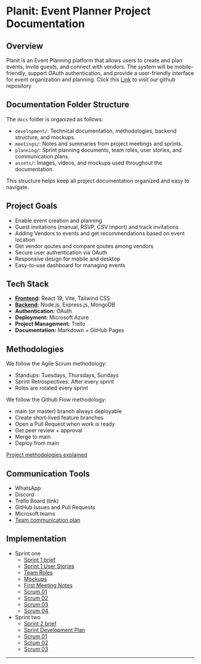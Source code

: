 # Planit: Event Planner Project Documentation

## Overview
Planit is an Event Planning platform that allows users to create and plan events, invite guests, and connect with vendors. The system will be mobile-friendly, support OAuth authentication, and provide a user-friendly interface for event organization and planning. Click this [Link](https://github.com/Codexa-v1/Codexa.git) to visit our github repository 

## Documentation Folder Structure

The `docs` folder is organized as follows:
- `development/`: Technical documentation, methodologies, backend structure, and mockups.
- `meetings/`: Notes and summaries from project meetings and sprints.
- `planning/`: Sprint planning documents, team roles, user stories, and communication plans.
- `assets/`: Images, videos, and mockups used throughout the documentation.

This structure helps keep all project documentation organized and easy to navigate.

## Project Goals
- Enable event creation and planning
- Guest invitations (manual, RSVP, CSV import) and track invitations
- Adding Vendors to events and get recommendations based on event location
- Get vendor qoutes and compare qoutes among vendors
- Secure user authentication via OAuth
- Responsive design for mobile and desktop
- Easy-to-use dashboard for managing events

## Tech Stack
- **[Frontend](./development/TechStack.md):** React 19, Vite, Tailwind CSS
- **[Backend](./development/Backend.md):** Node.js, Express.js, MongoDB
- **Authentication:** OAuth
- **Deployment:** Microsoft Azure
- **Project Management:** Trello
- **Documentation:** Markdown + GitHub Pages



## Methodologies
We follow the Agile Scrum methodology:
- Standups: Tuesdays, Thursdays, Sundays
- Sprint Retrospectives: After every sprint
- Roles are rotated every sprint

We follow the Github Flow methodology:
- main (or master) branch always deployable
- Create short-lived feature branches
- Open a Pull Request when work is ready
- Get peer review + approval
- Merge to main
- Deploy from main

[Project methodologies explained](./development/Methodologies.md)

## Communication Tools
- WhatsApp
- Discord
- Trello Board (link)
- GitHub Issues and Pull Requests
- Microsoft teams
- [Team communication plan](./planning/Sprint01/Communication.md)


## Implementation 
- Sprint one
    - [Sprint 1 brief](./planning/Sprint01/Sprint01Brief.md)
    - [Sprint 1 User Stories](./planning/Sprint01/UserStories.md)
    - [Team Roles](./planning/Sprint01/TeamRoles.md)
    - [Mockups](./development/Mockups.md)
    - [First Meeting Notes](./meetings/sprint01/2025-08-07-first-meeting.md)
    - [Scrum 01](./meetings/sprint01/Scrum.md)
    - [Scrum 02](./meetings/sprint01/Scrum02.md)
    - [Scrum 03](./meetings/sprint01/Scrum03.md)
    - [Scrum 04](./meetings/sprint01/Scrum04.md)
- Sprint two
    - [Sprint 2 brief](./planning/Sprint02/Sprint02Brief.md)
    - [Sprint Development Plan](./planning/Sprint02/DevelopmentPlan.md)
    - [Scrum 01](./meetings/sprint02/Scrum01.md)
    - [Scrum 02](./meetings/sprint02/Scrum02.md)
    - [Scrum 03](./meetings/sprint02/Scrum03.md)

---
